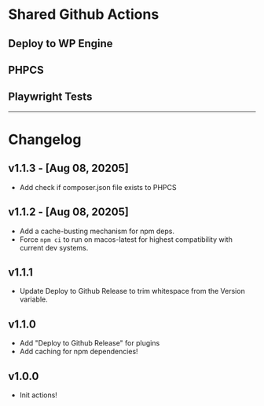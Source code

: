 # Shared Github Actions

## Deploy to WP Engine

## PHPCS

## Playwright Tests

---

# Changelog

## v1.1.3 - [Aug 08, 20205]

-   Add check if composer.json file exists to PHPCS

## v1.1.2 - [Aug 08, 20205]

-   Add a cache-busting mechanism for npm deps.
-   Force `npm ci` to run on macos-latest for highest compatibility with current dev systems.

## v1.1.1

-   Update Deploy to Github Release to trim whitespace from the Version variable.

## v1.1.0

-   Add "Deploy to Github Release" for plugins
-   Add caching for npm dependencies!

## v1.0.0

-   Init actions!
